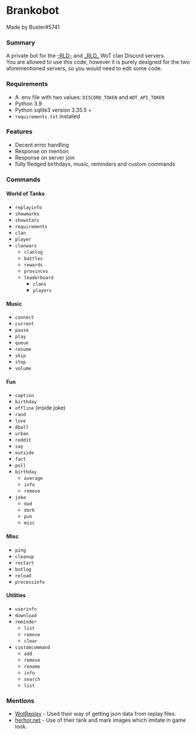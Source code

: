 # Brankobot
Made by Buster#5741

### Summary
A private bot for the [-RLD-](https://eu.wargaming.net/clans/wot/500075680/) and [\_RLD\_](https://eu.wargaming.net/clans/wot/500018519/) WoT clan Discord servers.  
You are allowed to use this code, however it is purely designed for the two aforementioned servers, so you would need to edit some code.

### Requirements
* A .env file with two values: `DISCORD_TOKEN` and `WOT_API_TOKEN`
* Python 3.9
* Python sqlite3 version 3.35.5 +
* `requirements.txt` installed

### Features
* Decent error handling
* Response on mention
* Response on server join
* fully fledged birthdays, music, reminders and custom commands

### Commands

#### World of Tanks
* `replayinfo`
* `showmarks`
* `showstats`
* `requirements`
* `clan`
* `player`
* `clanwars`
  - `clanlog`
  - `battles`
  - `rewards`
  - `provinces`
  - `leaderboard`
    - `clans`
    - `players`

#### Music
* `connect`
* `current`
* `pause`
* `play`
* `queue`
* `resume`
* `skip`
* `stop`
* `volume`

#### Fun
* `caption`
* `birthday`
* `offline` (inside joke)
* `rand`
* `love`
* `8ball`
* `urban`
* `reddit`
* `say`
* `outside`
* `fact`
* `poll`
* `birthday`
  - `average`
  - `info`
  - `remove`
* `joke`
  - `dad`
  - `dark`
  - `pun`
  - `misc`

#### Misc
* `ping`
* `cleanup`
* `restart`
* `botlog`
* `reload`
* `processinfo`

#### Utilities
* `userinfo`
* `download`
* `reminder`
  - `list`
  - `remove`
  - `clear`
* `customcommand`
  - `add`
  - `remove`
  - `rename`
  - `info`
  - `search`
  - `list`


### Mentions
* [WotReplay](https://pypi.org/project/wotreplay/) - Used their way of getting json data from replay files.
* [herhor.net](https://herhor.net/wot/) - Use of their tank and mark images which imitate in game look.
